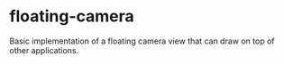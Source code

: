 floating-camera
===============

Basic implementation of a floating camera view that can draw on top of other applications.
